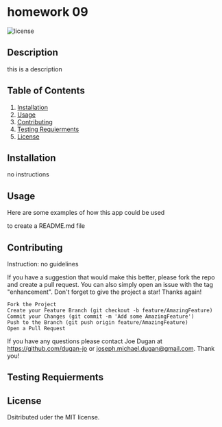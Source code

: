
  # homework 09
  ![license](https://img.shields.io/badge/license-MIT-green.svg)

  ## Description
  this is a description

  ## Table of Contents
  1. [Installation](#installation)
  2. [Usage](#usage)
  3. [Contributing](#contributing)
  4. [Testing Requierments](#testing)
  5. [License](#license)

  ## Installation <a id="installation"></a>
  
  no instructions

  ## Usage <a id="usage"></a>
  Here are some examples of how this app could be used 
    
to create a README.md file


  ## Contributing <a id="contributing"></a>

  Instruction: no guidelines

    
If you have a suggestion that would make this better, please fork the repo and create a pull request. You can also simply open an issue with the tag "enhancement". Don't forget to give the project a star! Thanks again!

    Fork the Project
    Create your Feature Branch (git checkout -b feature/AmazingFeature)
    Commit your Changes (git commit -m 'Add some AmazingFeature')
    Push to the Branch (git push origin feature/AmazingFeature)
    Open a Pull Request
  
  If you have any questions please contact Joe Dugan at https://github.com/dugan-jo or joseph.michael.dugan@gmail.com.
  Thank you!


  ## Testing Requierments <a id="testing"></a>

  

  ## License <a id="license"></a>
  Dsitributed uder the MIT license. 
  